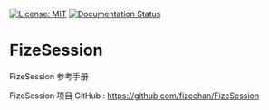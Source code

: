 [![License: MIT](https://img.shields.io/badge/License-MIT-yellow.svg)](https://opensource.org/licenses/MIT)
[![Documentation Status](https://readthedocs.org/projects/fizesession/badge/?version=latest)](https://fizesession.readthedocs.io/zh_CN/latest/?badge=latest)

# FizeSession
FizeSession 参考手册

FizeSession 项目 GitHub : [ https://github.com/fizechan/FizeSession ](https://github.com/fizechan/FizeSession)
